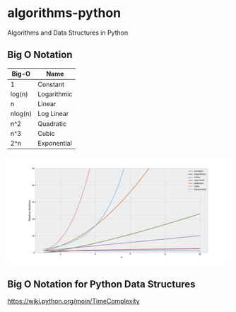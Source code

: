 # algorithms-python
Algorithms and Data Structures in Python

## Big O Notation

| Big-O    | Name         |
|----------|--------------|
| 1        | Constant     |
| log(n)   | Logarithmic  |
| n        | Linear       |
| nlog(n)  | Log Linear   |
| n^2      | Quadratic    |
| n^3      | Cubic        |
| 2^n      | Exponential  |

![Big O Notation Graph](images/big_o_notation_graph.png)

## Big O Notation for Python Data Structures

https://wiki.python.org/moin/TimeComplexity

